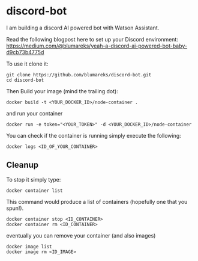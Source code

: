 # discord-bot
I am building a discord AI powered bot with Watson Assistant.

Read the following blogpost here to set up your Discord environment:
https://medium.com/@blumareks/yeah-a-discord-ai-powered-bot-baby-d9cb73b4775d

To use it clone it:

```
git clone https://github.com/blumareks/discord-bot.git
cd discord-bot
```

Then Build your image (mind the trailing dot):

```
docker build -t <YOUR_DOCKER_ID>/node-container .
```

and run your container

```
docker run -e token="<YOUR_TOKEN>" -d <YOUR_DOCKER_ID>/node-container
```

You can check if the container is running simply execute the following:
```
docker logs <ID_OF_YOUR_CONTAINER>
```

## Cleanup 

To stop it simply type:

```
docker container list
```

This command would produce a list of containers (hopefully one that you spun!).

```
docker container stop <ID_CONTAINER>
docker container rm <ID_CONTAINER>
```

eventually you can remove your container (and also images)
```
docker image list
docker image rm <ID_IMAGE>
```

